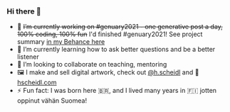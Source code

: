 ### Hi there 👋

- 🔭 ~~I’m currently working on #genuary2021 - one generative post a day, 100% coding, 100% fun~~ I'd finished #genuary2021! See project summary [in my Behance here](https://www.behance.net/gallery/115540525/CREATE-works-in-expressive-coding)
- 🌱 I’m currently learning how to ask better questions and be a better listener
- 👯 I’m looking to collaborate on teaching, mentoring
- 🖼 I make and sell digital artwork, check out [@h.scheidl](https://www.instagram.com/h.scheidl/) and 🛒 [hscheidl.com](https://hscheidl.com)
- ⚡ Fun fact: I was born here 🇧🇷, and I lived many years in 🇫🇮 jotten oppinut vähän Suomea!

